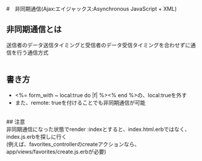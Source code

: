 #　非同期通信(Ajax:エイジャックス:Asynchronous JavaScript + XML)
<br>
## 非同期通信とは<br>
送信者のデータ送信タイミングと受信者のデータ受信タイミングを合わせずに通信を行う通信方式<br>
<br>
## 書き方<br>
- <%= form_with ~ local:true do |f| %><% end %>の、local:trueを外す<br>
-  また、remote: trueを付けることでも非同期通信が可能<br>
<br>
## 注意<br>
非同期通信になった状態でrender :indexとすると、index.html.erbではなく、index.js.erbを探しに行く<br>
(例えば、favorites_controllerのcreateアクションなら、app/views/favorites/create.js.erbが必要)<br>
